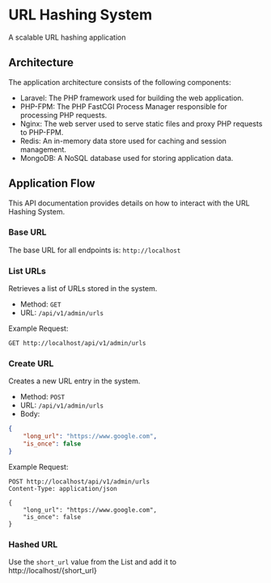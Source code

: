 # URL Hashing System

A scalable URL hashing application

## Architecture

The application architecture consists of the following components:

- Laravel: The PHP framework used for building the web application.
- PHP-FPM: The PHP FastCGI Process Manager responsible for processing PHP requests.
- Nginx: The web server used to serve static files and proxy PHP requests to PHP-FPM.
- Redis: An in-memory data store used for caching and session management.
- MongoDB: A NoSQL database used for storing application data.



## Application Flow

This API documentation provides details on how to interact with the URL Hashing System.

### Base URL

The base URL for all endpoints is: `http://localhost`

### List URLs

Retrieves a list of URLs stored in the system.

- Method: `GET`
- URL: `/api/v1/admin/urls`

Example Request:
```http
GET http://localhost/api/v1/admin/urls
```

### Create URL

Creates a new URL entry in the system.

- Method: `POST`
- URL: `/api/v1/admin/urls`
- Body:

```json
{
    "long_url": "https://www.google.com",
    "is_once": false
}
```

Example Request:
```http
POST http://localhost/api/v1/admin/urls
Content-Type: application/json

{
    "long_url": "https://www.google.com",
    "is_once": false
}
```

### Hashed URL

Use the `short_url` value from the List and add it to http://localhost/{short_url}